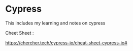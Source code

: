 # Cypress
This includes my learning and notes on cypress

Cheet Sheet :

https://chercher.tech/cypress-io/cheat-sheet-cypress-io#